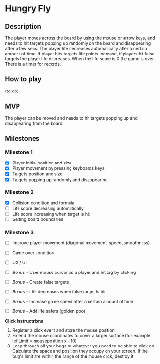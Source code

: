 # Hungry Fly

## Description
The player moves across the board by using the mouse or arrow keys, and needs to hit targets popping up randomly on the board and disappearing after a few secs. The player life decreases automatically after a certain amount of time. If player hits targets life points increase, if players hit false targets the player life decreases. When the life score is 0 the game is over. There is a timer for records.

## How to play
(to do)

## MVP
The player can be moved and needs to hit targets popping up and disappearing from the board.

## Milestones

### Milestone 1
- [x]  Player initial position and size
- [x]  Player movement by pressing keyboards keys
- [x]  Targets position and size 
- [x]  Targets popping up randomly and disappearing

### Milestone 2
- [x]  Collision condition and formula
- [ ]  Life score decreasing automatically
- [ ]  Life score increasing when target is hit
- [ ]  Setting board boundaries

### Milestone 3
- [ ]  Improve player movement (diagonal movement, speed, smoothness)
- [ ]  Game over condition
- [ ]  UX / UI
- [ ]  *Bonus* - User mouse cursor as a player and hit tag by clicking
- [ ]  *Bonus* - Create false targets
- [ ]  *Bonus* - Life decreases when false target is hit
- [ ]  *Bonus* - Increase game speed after a certain amount of time
- [ ]  *Bonus* - Add life safers (golden poo)






**Click Instructrions**
1) Register a click event and store the mouse position
2) Extend the mouse coordinates to cover a larger surface (for example leftLimit = mouseposition x - 10)
3) Loop through all your bugs or whatever you need to be able to click on. Calculate the space and position they occupy on your screen. If the bug's limit are within the range of the mouse click, destroy it